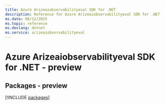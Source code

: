 ```yaml
---
title: Azure Arizeaiobservabilityeval SDK for .NET
description: Reference for Azure Arizeaiobservabilityeval SDK for .NET
ms.date: 08/12/2025
ms.topic: reference
ms.devlang: dotnet
ms.service: arizeaiobservabilityeval
---
```

# Azure Arizeaiobservabilityeval SDK for .NET - preview
## Packages - preview
[!INCLUDE [packages](arizeaiobservabilityeval-index.md)]